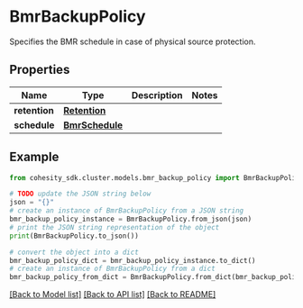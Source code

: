# BmrBackupPolicy

Specifies the BMR schedule in case of physical source protection.

## Properties

Name | Type | Description | Notes
------------ | ------------- | ------------- | -------------
**retention** | [**Retention**](Retention.md) |  | 
**schedule** | [**BmrSchedule**](BmrSchedule.md) |  | 

## Example

```python
from cohesity_sdk.cluster.models.bmr_backup_policy import BmrBackupPolicy

# TODO update the JSON string below
json = "{}"
# create an instance of BmrBackupPolicy from a JSON string
bmr_backup_policy_instance = BmrBackupPolicy.from_json(json)
# print the JSON string representation of the object
print(BmrBackupPolicy.to_json())

# convert the object into a dict
bmr_backup_policy_dict = bmr_backup_policy_instance.to_dict()
# create an instance of BmrBackupPolicy from a dict
bmr_backup_policy_from_dict = BmrBackupPolicy.from_dict(bmr_backup_policy_dict)
```
[[Back to Model list]](../README.md#documentation-for-models) [[Back to API list]](../README.md#documentation-for-api-endpoints) [[Back to README]](../README.md)


